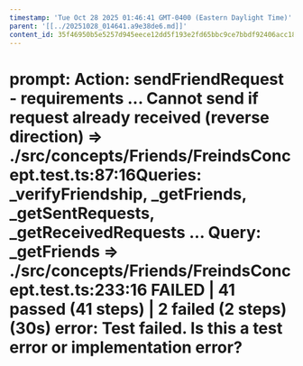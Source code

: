 ```yaml
---
timestamp: 'Tue Oct 28 2025 01:46:41 GMT-0400 (Eastern Daylight Time)'
parent: '[[../20251028_014641.a9e38de6.md]]'
content_id: 35f46950b5e5257d945eece12dd5f193e2fd65bbc9ce7bbdf92406acc186319c
---
```


# prompt: Action: sendFriendRequest - requirements ... Cannot send if request already received (reverse direction) => ./src/concepts/Friends/FreindsConcept.test.ts:87:16Queries: \_verifyFriendship, \_getFriends, \_getSentRequests, \_getReceivedRequests ... Query: \_getFriends => ./src/concepts/Friends/FreindsConcept.test.ts:233:16 FAILED | 41 passed (41 steps) | 2 failed (2 steps) (30s) error: Test failed. Is this a test error or implementation error?

